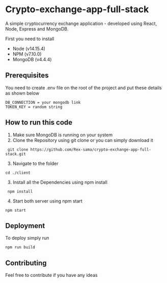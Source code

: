 # Crypto-exchange-app-full-stack

A simple cryptocurrency exchange application  - developed using React, Node, Express and MongoDB.

First you need to install 
- Node (v14.15.4)
- NPM (v7.10.0)
- MongoDB (v4.4.4)

## Prerequisites

You need to create .env file on the root of the project and put these details as shown below

```console
DB_CONNECTION = your mongodb link
TOKEN_KEY = random string
```

## How to run this code

1. Make sure MongoDB is running on your system
2. Clone the Repository using git clone or you can simply download it 
```console
 git clone https://github.com/Rex-sama/crypto-exchange-app-full-stack.git
```
3. Navigate to the folder
 ```console
 cd ./client
``` 
3. Install all the Dependencies using npm install
```console
 npm install
```
4. Start both server using npm start
```console
npm start
```

## Deployment

To deploy simply run

```console
npm run build
```



## Contributing

Feel free to contribute if you have any ideas 




